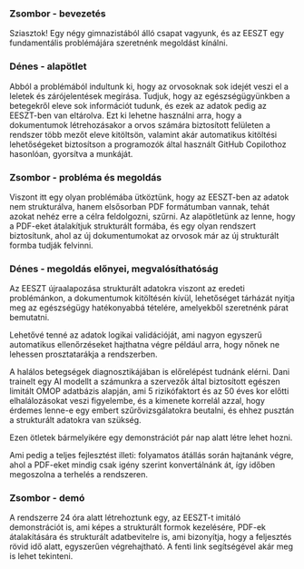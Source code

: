 ### Zsombor - bevezetés

Sziasztok! 
Egy négy gimnazistából álló csapat vagyunk, és az EESZT egy fundamentális problémájára szeretnénk megoldást kínálni.

### Dénes - alapötlet

Abból a problémából indultunk ki, hogy az orvosoknak sok idejét veszi el a leletek és zárójelentések megírása. Tudjuk, hogy az egészségügyünkben a betegekről eleve sok információt tudunk, és ezek az adatok pedig az EESZT-ben van eltárolva. Ezt ki lehetne használni arra, hogy a dokumentumok létrehozásakor a orvos számára biztosított felületen a rendszer több mezőt eleve kitöltsön, valamint akár automatikus kitöltési lehetőségeket biztosítson a programozók által használt GitHub Copilothoz hasonlóan, gyorsítva a munkáját.

### Zsombor - probléma és megoldás

Viszont itt egy olyan problémába ütköztünk, hogy az EESZT-ben az adatok nem strukturálva, hanem elsősorban PDF formátumban vannak, tehát azokat nehéz erre a célra feldolgozni, szűrni. Az alapötletünk az lenne, hogy a PDF-eket átalakítjuk strukturált formába, és egy olyan rendszert biztosítunk, ahol az új dokumentumokat az orvosok már az új strukturált formba tudják felvinni.

### Dénes - megoldás előnyei, megvalósíthatóság

Az EESZT újraalapozása strukturált adatokra viszont az eredeti problémánkon, a dokumentumok kitöltésén kívül, lehetőséget tárházát nyitja meg az egészségügy hatékonyabbá tételére, amelyekből szeretnénk párat bemutatni.

Lehetővé tenné az adatok logikai validációját, ami nagyon egyszerű automatikus ellenőrzéseket hajthatna végre például arra, hogy nőnek ne lehessen prosztatarákja a rendszerben.

A halálos betegségek diagnosztikájában is előrelépést tudnánk elérni. Dani trainelt egy AI modellt a számunkra a szervezők által biztosított egészen limitált OMOP adatbázis alapján, ami 5 rizikófaktort és az 50 éves kor előtti elhalálozásokat veszi figyelembe, és a kimenete korrelál azzal, hogy érdemes lenne-e egy embert szűrővizsgálatokra beutalni, és ehhez pusztán a strukturált adatokra van szükség.

Ezen ötletek bármelyikére egy demonstrációt pár nap alatt létre lehet hozni.

Ami pedig a teljes fejlesztést illeti: folyamatos átállás során hajtanánk végre, ahol a PDF-eket mindig csak igény szerint konvertálnánk át, így időben megoszolna a terhelés a rendszeren.

### Zsombor - demó

A rendszerre 24 óra alatt létrehoztunk egy, az EESZT-t imitáló demonstrációt is, ami képes a strukturált formok kezelésére, PDF-ek átalakítására és strukturált adatbevitelre is, ami bizonyítja, hogy a feljesztés rövid idő alatt, egyszerűen végrehajtható. A fenti link segítségével akár meg is lehet tekinteni.
